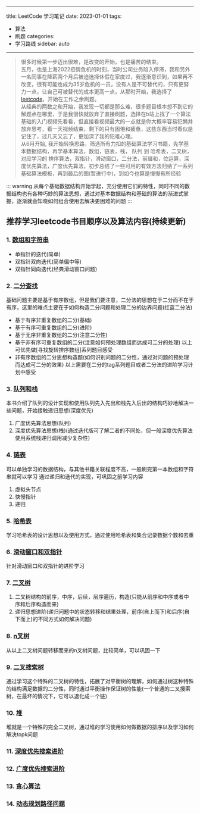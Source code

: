 
---
title: LeetCode 学习笔记
date: 2023-01-01
tags:
 - 算法
 - 刷题
categories:
 - 学习路线
sidebar: auto
---

> 很多时候第一步迈出很难，是改变的开始，也是痛苦的结束。  
> 五月，也是上海2022疫情危机的时刻，当时公司业务陷入停滞，我和另外一名同事在降薪两个月后被迫选择休假在家度过，我逐渐意识到，如果再不改变，很有可能也成为35岁危机的一员，没有人是不可替代的，只有更努力一点，让自己可被替代的成本更高一点，从那时开始，我选择了[leetcode](https://leetcode.cn/)，开始在工作之余刷题。  
> 从经典的两数之和开始，我发现一切都是那么难，很多题目根本想不到它的解题点在哪里，于是我很快就放弃了直接刷题，选择在b站上找了一个算法基础的入门视频先看看，但直接看视频最大的一点就是你大概率容易犯懒并放弃思考，看一天视频结束，剩下的只有困倦和疲惫，这些东西当时看似是记住了，过几天又忘了，更加深了我的犯难心理。  
> 从6月开始, 我开始转换思路，筛选所有力扣的基础算法学习书籍，先学基本数据结构，再学基本算法，数组，链表，栈， 队列 到 哈希表，二叉树，对应学习的 排序算法，双指针，滑动窗口，二分法，前缀和，位运算，深度优先算法，广度优先算法，初步总结了一些可用的有效方法归纳了一系列基础算法模板，再到最后的图(暂进行中)，到如今也算是慢慢有所经验



::: warning
从每个基础数据结构开始学起，充分使用它们的特性，同时不同的数据结构也有各种巧妙的算法思想，通过对基本数据结构和基础的算法的渐进式掌握，逐渐就会知晓如何组合使用去解决更困难的问题
:::
## 推荐学习leetcode书目顺序以及算法内容(持续更新)
### 1. [数组和字符串](https://leetcode.cn/leetbook/detail/array-and-string/)
- 单指针的迭代(简单)
- 双指针双向迭代(简单偏中等)
- 双指针同向迭代(经典滑动窗口问题)
### 2. [二分查找](https://leetcode.cn/leetbook/detail/binary-search/)
基础问题主要是基于有序数组，但是我们要注意，二分法的思想在于二分而不在于有序，这里的难点主要在于如何构造二分问题和处理二分的边界问题(红蓝二分法)
- 基于有序非重复数组的二分(基础)
- 基于有序可重复数组的二分(进阶)
- 基于无序非重复数组的二分(注意二分性)
- 基于非有序可重复数组的二分(注意如何预处理数组而达成可二分的处理)
以上可优先做[寻找旋转排序数组]系列题目感受
- 非有序数组的二分思想构造题(如何识别问题的二分性，通过对问题的预处理而达成可二分的效果)
以上需要在二分的tag系列题目或者二分法的进阶学习计划中感受
### 3. [队列和栈](https://leetcode.cn/leetbook/detail/queue-stack/)
本书介绍了队列的设计实现和使用队列先入先出和栈先入后出的结构巧妙地解决一些问题，开始接触递归思想(深度优先)
1. 广度优先算法思想(队列)
2. 深度优先算法思想(栈)(通过迭代版可了解二者的不同处，但一般深度优先算法使用系统栈递归调用减少复杂性)
### 4. [链表](https://leetcode.cn/leetbook/detail/linked-list/)
可以单独学习的数据结构，与其他书籍关联程度不高，一般刷完第一本数组和字符串就可以学习
通过递归和迭代的实现，可巩固之前学习内容
1. 虚拟头节点
2. 快慢指针
3. 递归
### 5. [哈希表](https://leetcode.cn/leetbook/detail/hash-table-plus/)
学习哈希表的设计思想以及使用方式，通过使用哈希表和集合记录数据个数和去重
### 6. [滑动窗口和双指针](https://leetcode.cn/leetbook/detail/sliding-window-and-two-pointers/)
针对滑动窗口和双指针的进阶学习
### 7. [二叉树](https://leetcode.cn/leetbook/detail/data-structure-binary-tree/)
1. 二叉树结构的前序，中序，后续，层序遍历，构造(只能从前序和中序或者中序和后序构造而来)
2. 递归思想进阶(递归问题中的状态转移和结果处理，前序(自上而下)和后序(自下而上)的不同方式如何解决问题)
### 8. [n叉树](https://leetcode.cn/leetbook/detail/n-ary-tree/)
从以上二叉树问题转移而来的n叉树问题，比较简单，可以巩固一下
### 9. [二叉搜索树](https://leetcode.cn/leetbook/detail/introduction-to-data-structure-binary-search-tree/)
通过学习这个特殊的二叉树的特性，拓展了对平衡树的理解，如何通过树这种特殊的结构满足数据的二分性，同时通过平衡操作保证树的性能(一个普通的二叉搜索树，在最坏的情况下，它可以退化成一个链)
### 10. [堆](https://leetcode.cn/leetbook/detail/heap/)
堆就是一个特殊的完全二叉树，通过堆的学习使用如何做数据的排序以及学习如何解决topk问题
### 11. [深度优先搜索进阶](https://leetcode.cn/leetbook/detail/dfs/)

### 12. [广度优先搜索进阶](https://leetcode.cn/leetbook/detail/bfs/)

### 13. [贪心算法](https://leetcode.cn/leetbook/detail/greedy/)
### 14. [动态规划路径问题](https://leetcode.cn/leetbook/detail/path-problems-in-dynamic-programming/)